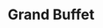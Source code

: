 ---
layout: place
title: "Grand Buffet"
permalink: /florida/naples/grand-buffet.html
stateAbbr: FL
stateName: Florida
cityName: Naples
place_id: ChIJ5w0dWdHj2ogRhUlY6DOASp8
photos:
  - name: >-
      places/ChIJ5w0dWdHj2ogRhUlY6DOASp8/photos/AeeoHcIAVMMynk4pfZz0nkQZx8qwcYbGWO2PJM4th7cCOlZx2rBgbuxzi89mbSL-nOn301dd0pY9wTpe8rEf7APoCofFtoeUKnf7YasExx64p7mBDMYjcI_clJ_vj3SAoEb4Rnf8PJYFa9xC0UVATGMjwQCLPasVJWtD7fhWqall4ejdPgfRb1yc1jzMOdBJqD86RbuOwHgAvQsW68rHheYJfcCoBQfYBirtLY9wl_mQ5gqbl6_hOGGGSEpQZL3NgNU1R_As6eBtFiVDTMEkuZ5pCir-jzZIes8WU_dsmqQx9A5RUBGTw93Mxx60sS5OAP4vlxRn7JT2Uu3YmvqhE9u3c4-eeceSKaAKwhu-vGLE9aF5-QVbNsHSaqDGR-EFCGoUJ23bniI12R6-JzARcEgBrzzSH2NPYaN71mapBwyz33dE34U
    widthPx: 4800
    heightPx: 2700
    authorAttributions:
      - displayName: Paul Becerra
        uri: https://maps.google.com/maps/contrib/106180947876999273849
        photoUri: >-
          https://lh3.googleusercontent.com/a-/ALV-UjWbdQl20FkyY27D69CvghGv_t3Fpu6ypiQVLqjTiWdgGD938k0l_A=s100-p-k-no-mo
    flagContentUri: >-
      https://www.google.com/local/imagery/report/?cb_client=maps_api_places.places_api&image_key=!1e10!2sCIHM0ogKEICAgID4gpbq6AE&hl=en-US
    googleMapsUri: >-
      https://www.google.com/maps/place//data=!3m4!1e2!3m2!1sCIHM0ogKEICAgID4gpbq6AE!2e10!4m2!3m1!1s0x88dae3d1591d0de7:0x9f4a8033e8584985
  - name: >-
      places/ChIJ5w0dWdHj2ogRhUlY6DOASp8/photos/AeeoHcKqnEIpIdcIHuK2OkEIDEh7ex12Tb4RjLJg5ApJYzg_1yQxxAs4OyjnbxVUnFF3YGD3bd9KST7ex5lxH2WHEy2ecJE7GGuHB8jPZS-sXQzikQZKPy68kHcVyK8o18R8sX3ufPjVEG4XdmHXDObMS-4PODLLgpJwhk1zC9YvO5DgmkxB1JSMMNdQPq_U_Hhh2sMle9qI1DcZ2Mix9kdQSMtJwl7NLben_wzHwvDGeNE0FANRRmZGCz8WVucTSMlVWeF9IKSbMP7qF89cNEc4Nkq44vDDmEFbH7CyAbLboxTHF-v-H5TeDJHTlOhuFQZqPg5QoLsjwPSbp3RPbSpSWMv1VueVBdRk11iOhHO4cPqsvJIBOIBb2ucK-aw4XAouZZZE2eWkEJ7dNFpjHg86sF3YIclZ7dDkK4fYGwMtZH-v4Q
    widthPx: 3600
    heightPx: 4800
    authorAttributions:
      - displayName: Levi H
        uri: https://maps.google.com/maps/contrib/116933364485718430632
        photoUri: >-
          https://lh3.googleusercontent.com/a-/ALV-UjWMvXD3nFUsNKk_MvaYM3HkdD0z09pvSFVqwY_0t6gVt2MLiafl=s100-p-k-no-mo
    flagContentUri: >-
      https://www.google.com/local/imagery/report/?cb_client=maps_api_places.places_api&image_key=!1e10!2sCIHM0ogKEICAgIDj3LLxDQ&hl=en-US
    googleMapsUri: >-
      https://www.google.com/maps/place//data=!3m4!1e2!3m2!1sCIHM0ogKEICAgIDj3LLxDQ!2e10!4m2!3m1!1s0x88dae3d1591d0de7:0x9f4a8033e8584985
  - name: >-
      places/ChIJ5w0dWdHj2ogRhUlY6DOASp8/photos/AeeoHcInywl2MERSlRoCbYLnnznK8iDJKqQDckxQrNW3d3VdZue5o-xw7bP6fUfFqqAXDX7Eg3_aVbCBpzg-d7d2tZGnuEvmuKhNu32YihE8gsRwMijQ4FYYjwL3Ydfk4zbWqi9WNMGG5M1EftQtpqmkCmSd9xubr8gszRHLNccL1yuml2CNZhtOZyXSNlILwCu1hMJOhvHnuIIvEfkne33Tz4xW0MU1dod4azDBMCWbflRiO3leFSNiMRWRSI7MrrY48UuGPm8QuPtbfauwm1Yp1ZDqpP92IEBwmPKQEmo3ZSnFnCwhZ1MSHSeOXiR-dKUwSKoxxIbChVxSkPItcgG-sYlwI_19pY1ZMiZQxk9nFHv3TJqLpaG9Y9VLnE4849DNpaVWlTqlWSazDwEzXPSWWuKldMAAmnrTYK5S5Qg4Eb8jqA
    widthPx: 4080
    heightPx: 2296
    authorAttributions:
      - displayName: Peter de Moor
        uri: https://maps.google.com/maps/contrib/101501903756133539375
        photoUri: >-
          https://lh3.googleusercontent.com/a-/ALV-UjX-wFqzFWLNWPgS-9mKpRDJebOBjCDeUE8eyOCA8viTPCLPLWpM=s100-p-k-no-mo
    flagContentUri: >-
      https://www.google.com/local/imagery/report/?cb_client=maps_api_places.places_api&image_key=!1e10!2sCIHM0ogKEICAgID39tL1Ng&hl=en-US
    googleMapsUri: >-
      https://www.google.com/maps/place//data=!3m4!1e2!3m2!1sCIHM0ogKEICAgID39tL1Ng!2e10!4m2!3m1!1s0x88dae3d1591d0de7:0x9f4a8033e8584985
  - name: >-
      places/ChIJ5w0dWdHj2ogRhUlY6DOASp8/photos/AeeoHcLw5D5m2kK7b94BIIi0g-eUao_hBE6RVAusic1VEAssE2OsGerlyLapuFV_XxCtubxGib0hSrt_Mb-Rqv14EvTcO4VrURlMCJRZxwji3hhSNTm-NNEtT2wG0GNILnjk6LiCIMNnSo0V0rJ9rkNqnREx9bJRQI37RTJVWS4MAmlHpR-Al4K7NcDggaDLj5ccc3aCVgxM9IiLEulnGW9CeCgLC9MR816b8opbfHFXymabwi0i4D4qnwGK5SruPS5BBKyxnzN3dzdlxoSKiTrDpqFQnwBwtad4lyoBCuMpuN2wf58643w11B95A5EsA211jmSvtR6jVFM-ARMNE1Ds4Z-COM6eIPe2Wk_H8YkfCMDtMvKkQwcWvI4R8LoB-Fd3Nc0ju0KyNrd0q5HQqUTwtYv68KRcjwSKXYLe94yZfBACD8k0
    widthPx: 1920
    heightPx: 1080
    authorAttributions:
      - displayName: Robert Wind
        uri: https://maps.google.com/maps/contrib/116808687283166427770
        photoUri: >-
          https://lh3.googleusercontent.com/a-/ALV-UjWrucxaxeDInwYfV-5Ksd_0A98XulxtdAe0-UboEFsKQEnxNXr01w=s100-p-k-no-mo
    flagContentUri: >-
      https://www.google.com/local/imagery/report/?cb_client=maps_api_places.places_api&image_key=!1e10!2sCIHM0ogKEICAgICb_bLChwE&hl=en-US
    googleMapsUri: >-
      https://www.google.com/maps/place//data=!3m4!1e2!3m2!1sCIHM0ogKEICAgICb_bLChwE!2e10!4m2!3m1!1s0x88dae3d1591d0de7:0x9f4a8033e8584985
  - name: >-
      places/ChIJ5w0dWdHj2ogRhUlY6DOASp8/photos/AeeoHcJG_swrychT8aBHrlT7R4g8Imiy4bWzqvRoRmJ_UbWV9LvmjnnBMKJ1PMBVHXKB-SeWZ54Pk9WAYkHJ5wbSQJSxThDxUqGdaGY6ugqlANgwLCc4YhcN6lK9Z1Fg-epRWzdti2zoijpuRDhcOOqhRUER1RBmQSPanmcFPFkGejS7tNBQNkvPJagbUxr8latwDBceZdLS5MNLcL6fvopZ8l2XPHS7xTNF4MOXya-i3BHqCZcDbxRM6YDX7zShRjG5eRWAeEjelzjnZfFH2E9_orOI-KruYp325o8tRB6gZmY0UCaZ8Mt2xcT-RxGLdXRvMpveuMQdPZyfVdSU-R9BIV-NMMeqyn3iJ5PKOw1uIQ8EiiFRiNiP1RdJibFMMse2vkKsfBCx5SPhKf3bMHzqlqgtv56n3oF9c8dvLuanC6M
    widthPx: 4000
    heightPx: 2256
    authorAttributions:
      - displayName: Enrique Carlos Comendeiro Torres
        uri: https://maps.google.com/maps/contrib/117677525450140780165
        photoUri: >-
          https://lh3.googleusercontent.com/a-/ALV-UjV-ItEUM4BQsYwWVp206jG5m7iQ71szymEHfci41SEsLsxly_4=s100-p-k-no-mo
    flagContentUri: >-
      https://www.google.com/local/imagery/report/?cb_client=maps_api_places.places_api&image_key=!1e10!2sCIHM0ogKEICAgIDJhtbyAQ&hl=en-US
    googleMapsUri: >-
      https://www.google.com/maps/place//data=!3m4!1e2!3m2!1sCIHM0ogKEICAgIDJhtbyAQ!2e10!4m2!3m1!1s0x88dae3d1591d0de7:0x9f4a8033e8584985
  - name: >-
      places/ChIJ5w0dWdHj2ogRhUlY6DOASp8/photos/AeeoHcKy9g0L0ozRZTe-RtyS8UCC1UnGx_JN6govwimb3nPvJ8pZQ2Fen1tzNg3lIfUzvqFmqjX-B_vfnWLOcrHTiPLJLWnLPloxxDE6UL9DsDeiA7C02JAka659xBCnGVh-SbsFG22gUsYvuoOXhxxzGlO-bpWI8imBTK-YCI-qVV2nXahfY5kJr5fdPPPtL5T03FYs3Aiq37zl5OaMoyZVxTAVWmI_ntw2Mgz5_qerG9tWjm25T0ERWGkAylwpK1qbkALeYqbbES6ufJxTeIlgffdLp0n1jUxJkto4nySDenaQueNjwpVl32ewna-NkjLoZZb-8ujhzaoQFsUdxOTl9L_0gXH861A_MU5SykJ2qbVAC4AmaDSWW2Kc-RLxV6e7JfsEF35JtfQ4sC6K3qOpnTvbANvJnrJMWCupL97BwImLaw
    widthPx: 3599
    heightPx: 4800
    authorAttributions:
      - displayName: emilio guedeney
        uri: https://maps.google.com/maps/contrib/103927874292819345381
        photoUri: >-
          https://lh3.googleusercontent.com/a-/ALV-UjXZdtU0asmiGyZr9X8wdaa7-OZYpT7yzPTFAndHy_13-wFkWBhLoA=s100-p-k-no-mo
    flagContentUri: >-
      https://www.google.com/local/imagery/report/?cb_client=maps_api_places.places_api&image_key=!1e10!2sCIHM0ogKEICAgIDrpezvYw&hl=en-US
    googleMapsUri: >-
      https://www.google.com/maps/place//data=!3m4!1e2!3m2!1sCIHM0ogKEICAgIDrpezvYw!2e10!4m2!3m1!1s0x88dae3d1591d0de7:0x9f4a8033e8584985
  - name: >-
      places/ChIJ5w0dWdHj2ogRhUlY6DOASp8/photos/AeeoHcLeBvAmbJQADKyxUsH9cJm80gKEhBE-flIeFvU_73ev_HKmQYKUOvHAIZ_fstbqHYiT1_rSHOu01XjWOparnGqPFrHI27-X85iH9eNDkizbWSUIMxIVUHtyNWAS6MM491yqu-qYIGafYVakVZOf5PckNgy_8tNkTGAS_5i1g9wBHI6gdhfY59vWtVd45v6X9bpD5YWu_e6e0x_zErdf1hB0gVYjo4MRJjNredBzI9-kwxEgjLTa53QgHvhVHtuOmatXn6hlYxLPkATIHFEn8kRZUHpQrPgIuMcwDrrJxp3Cs_21Y_XSWzuOB-VkTUeHNrfRL6g-EprPu-v-u_hgjxSB4yDfECVOgH6Nog9ysKfU4_nJAIQ-SXllmAq_u7YAYf2J9QvvIdeE0_83s-YTzmkB-JKZjiLFMBpzXJzdfPt3vg
    widthPx: 4032
    heightPx: 3024
    authorAttributions:
      - displayName: Thomas Simmons
        uri: https://maps.google.com/maps/contrib/105763981675064226853
        photoUri: >-
          https://lh3.googleusercontent.com/a/ACg8ocK9cUNGOexvhJE4a3GVHCcPiRo7avRW5eX8Wk1zOCgwhcW2tg=s100-p-k-no-mo
    flagContentUri: >-
      https://www.google.com/local/imagery/report/?cb_client=maps_api_places.places_api&image_key=!1e10!2sCIHM0ogKEICAgIDE3ZbuTQ&hl=en-US
    googleMapsUri: >-
      https://www.google.com/maps/place//data=!3m4!1e2!3m2!1sCIHM0ogKEICAgIDE3ZbuTQ!2e10!4m2!3m1!1s0x88dae3d1591d0de7:0x9f4a8033e8584985
  - name: >-
      places/ChIJ5w0dWdHj2ogRhUlY6DOASp8/photos/AeeoHcKZTCzxK679lXvDFXTjYBABZzYrC5gtdGGVAsLVauxv2crD3gkGzBY0Qo09_QMekb5cONbC-6jmAYkXwrKQxG07u_KSXZreoY-4HFs-a5SlWABID2RzHfp7sH5AZOLm2RQHGScQ_GWENayGL3yp9G3EOPoKeJGC0FNJM87AVPQT6VOqfhVwfF68Bj6XvuH9B9arM739d-YEvMJrfBB2Gzo4VDZHnoDBoCjMNka3ELyPZ_deSS6_JttSvwN6_0sEFUjL6mDe8v1p4j7VW1A3099NM91BW-X7u1C_ltjaDdLAqcdulo6B2kAykilctFnlFS6BX0o-E6U-64C_Skcxu0q3NJVeY06qQKIU9VVosYucp2q9GEGuUawe-q5oU18Pgd-mFwT6K5SUAYE9r6tpnxghKtuSIp2-H-IpOouoeiz4L4w
    widthPx: 3599
    heightPx: 4800
    authorAttributions:
      - displayName: emilio guedeney
        uri: https://maps.google.com/maps/contrib/103927874292819345381
        photoUri: >-
          https://lh3.googleusercontent.com/a-/ALV-UjXZdtU0asmiGyZr9X8wdaa7-OZYpT7yzPTFAndHy_13-wFkWBhLoA=s100-p-k-no-mo
    flagContentUri: >-
      https://www.google.com/local/imagery/report/?cb_client=maps_api_places.places_api&image_key=!1e10!2sCIHM0ogKEICAgIDrpezvowE&hl=en-US
    googleMapsUri: >-
      https://www.google.com/maps/place//data=!3m4!1e2!3m2!1sCIHM0ogKEICAgIDrpezvowE!2e10!4m2!3m1!1s0x88dae3d1591d0de7:0x9f4a8033e8584985
  - name: >-
      places/ChIJ5w0dWdHj2ogRhUlY6DOASp8/photos/AeeoHcIiDOuhzdW9WYT6nAzgOnJgeEEgwILVlG-m6Gs44pixj-aX2fwdg-Avvrm2UHkvflK5Hj0NSusiEJLD3D1hrHAX0NXrjOeD1uI7WM_b05AHnoEO3sNYUts49ZqFO-tKXQDcUjVzuZi8YcRxwKJJZVQzn6J3CwKFCOuCTH-1lRUDwe-ZXovDKTy_GP0mMDslm9S0zhcX1KccFWu8kD1NqTkam4FQNBY9GvfRCBjqPGRi8u9KErc9GONDKJ0x18qKJNwHTBUraND2aI-Ck5-LimK4futf4anSKEzxeSJYgnQogmUdzpPTaZKyjqgvm-ApsXKXonLwaZOKmeCqYzfZM-MBlv7gQ8FJeS9eUqDDKuURpoVGWvFqSa6vp2RgokwExcpjw6LaqQF70HQ-t_WzyiI-RzZK4ix0mkjsjYZ2K4BTwQ
    widthPx: 3024
    heightPx: 4032
    authorAttributions:
      - displayName: Tin Samardžija
        uri: https://maps.google.com/maps/contrib/102294202976019959194
        photoUri: >-
          https://lh3.googleusercontent.com/a/ACg8ocLumFeYczmLVHVCSJAmkUqb-BypFaMASBVLcxqz4AQg6v4B9g=s100-p-k-no-mo
    flagContentUri: >-
      https://www.google.com/local/imagery/report/?cb_client=maps_api_places.places_api&image_key=!1e10!2sCIHM0ogKEICAgIDV-6PLBg&hl=en-US
    googleMapsUri: >-
      https://www.google.com/maps/place//data=!3m4!1e2!3m2!1sCIHM0ogKEICAgIDV-6PLBg!2e10!4m2!3m1!1s0x88dae3d1591d0de7:0x9f4a8033e8584985
  - name: >-
      places/ChIJ5w0dWdHj2ogRhUlY6DOASp8/photos/AeeoHcLz6POB1tYIiWoAjGycKR-5RjgTkWybPqLXdZSVZJXz2DuThbeLgeqnHSNep5dGpcfe6GXM2GHQm4s_1-dQ2xDG4XoLgjvx2y97dPmJyCf8IjmklKVfZaXTJ8pTurrtTAI49-5vEQwkVdFtv5lRah1xKgh0oGWObO6jGgTng_mCpomR67LJwkJLtaiXmH9_bDLocwVclP9nMJhwdJu1zNVwyQB9tynkCr5p6tZN5ln5U7o1c2QdrxWtNiLL5WgmLPfi6TaBHC7LJhFxwAJYqTX4SbUQo6l9Rpma572trU9GUf4mszB3EsJiJH4ZNSgXXpZVsFDuQFMbeQCpAsY7EaegD3LoquJu8ZE2xIcIxkvkad2J5aYBnjmLgJyv2BvMh6CQKWE43nromNhQBWadxhRPOz73nJ-9833WMQ3JO8qOaA
    widthPx: 4000
    heightPx: 2250
    authorAttributions:
      - displayName: Ariel “Dziubek”
        uri: https://maps.google.com/maps/contrib/108371704622566321202
        photoUri: >-
          https://lh3.googleusercontent.com/a-/ALV-UjVlbRcQtWEfNvkip8zQCSasPu0wddFXRLRJL6-BLdRKXOZyt2hc=s100-p-k-no-mo
    flagContentUri: >-
      https://www.google.com/local/imagery/report/?cb_client=maps_api_places.places_api&image_key=!1e10!2sCIHM0ogKEICAgICchMKPAw&hl=en-US
    googleMapsUri: >-
      https://www.google.com/maps/place//data=!3m4!1e2!3m2!1sCIHM0ogKEICAgICchMKPAw!2e10!4m2!3m1!1s0x88dae3d1591d0de7:0x9f4a8033e8584985
address: 2700 Tamiami Trl E, Naples, FL 34112, USA
street: 2700 Tamiami Trl E
city: Naples
state: FL
zip: '34112'
country: USA
neighborhood: East Naples
latitude: '26.128923'
longitude: '-81.772519'
accessibility_options:
  wheelchairAccessibleParking: true
  wheelchairAccessibleEntrance: true
  wheelchairAccessibleRestroom: true
  wheelchairAccessibleSeating: true
business_status: OPERATIONAL
name: Grand Buffet
google_maps_links:
  directionsUri: >-
    https://www.google.com/maps/dir//''/data=!4m7!4m6!1m1!4e2!1m2!1m1!1s0x88dae3d1591d0de7:0x9f4a8033e8584985!3e0
  placeUri: https://maps.google.com/?cid=11478127560736917893
  writeAReviewUri: >-
    https://www.google.com/maps/place//data=!4m3!3m2!1s0x88dae3d1591d0de7:0x9f4a8033e8584985!12e1
  reviewsUri: >-
    https://www.google.com/maps/place//data=!4m4!3m3!1s0x88dae3d1591d0de7:0x9f4a8033e8584985!9m1!1b1
  photosUri: >-
    https://www.google.com/maps/place//data=!4m3!3m2!1s0x88dae3d1591d0de7:0x9f4a8033e8584985!10e5
primary_type: Buffet Restaurant
opening_hours:
  regular: null
  current: null
secondary_opening_hours:
  regular:
    weekdayDescriptions: null
    type: null
  current:
    weekdayDescriptions: null
    type: null
phone: (239) 732-5777
price_level: PRICE_LEVEL_INEXPENSIVE
price_range: $10 &ndash; $20
rating: '3.7'
rating_count: 1926
website: null
description: >-
  Expansive buffet of all-you-can-eat sushi, seafood & Chinese/American
  favorites in a roomy space.
reviews:
  - name: >-
      places/ChIJ5w0dWdHj2ogRhUlY6DOASp8/reviews/ChZDSUhNMG9nS0VJQ0FnTUN3aktXWlVBEAE
    relativePublishTimeDescription: 3 weeks ago
    rating: 1
    text:
      text: >-
        If I could give it a ZERO star, I would solely from the fact that they
        will FORCE you to tip according to their “recommended” tip chart. What
        we tipped wasn’t good enough and the waitress kept pointing at the tip
        scale. We asked if it was ‘required’ (which we knew it isn’t) and the
        waitress said she didn’t know what we meant. She literally hovered over
        our shoulder and even was ADDING on a separate paper to make sure we
        added it correctly. We tried speaking up but we were just too
        dumbfounded about the entire situation. To those that experience the
        same thing, please report them to the BETTER BUSINESS BUREAU. I would
        hate for those to be forced and feel violated when it comes to our own,
        hard earned money. It is not a situation anyone should experience and
        after reading the many reviews from other platforms, this isn’t the
        first, second, or even third time it has happened. It is a REOCCURRING
        problem. Our experience wasn’t bad but once finances comes into play and
        they act like they can force people to pay a certain way, the entire
        experience is ruined all together.


        PS: to clarify, our tip was a few dollars short from what they recommend
        but at the end of the day, it’s the principle of it all.
      languageCode: en
    originalText:
      text: >-
        If I could give it a ZERO star, I would solely from the fact that they
        will FORCE you to tip according to their “recommended” tip chart. What
        we tipped wasn’t good enough and the waitress kept pointing at the tip
        scale. We asked if it was ‘required’ (which we knew it isn’t) and the
        waitress said she didn’t know what we meant. She literally hovered over
        our shoulder and even was ADDING on a separate paper to make sure we
        added it correctly. We tried speaking up but we were just too
        dumbfounded about the entire situation. To those that experience the
        same thing, please report them to the BETTER BUSINESS BUREAU. I would
        hate for those to be forced and feel violated when it comes to our own,
        hard earned money. It is not a situation anyone should experience and
        after reading the many reviews from other platforms, this isn’t the
        first, second, or even third time it has happened. It is a REOCCURRING
        problem. Our experience wasn’t bad but once finances comes into play and
        they act like they can force people to pay a certain way, the entire
        experience is ruined all together.


        PS: to clarify, our tip was a few dollars short from what they recommend
        but at the end of the day, it’s the principle of it all.
      languageCode: en
    authorAttribution:
      displayName: Sheridan De Leon (sherii)
      uri: https://www.google.com/maps/contrib/102987677163209034403/reviews
      photoUri: >-
        https://lh3.googleusercontent.com/a-/ALV-UjWOMSSSuPRLU6pZ3UjrKVZzcBIZt2jKkdia7g14-bsQcrFtn8cNLQ=s128-c0x00000000-cc-rp-mo
    publishTime: '2025-03-17T01:44:26.099456Z'
    flagContentUri: >-
      https://www.google.com/local/review/rap/report?postId=ChZDSUhNMG9nS0VJQ0FnTUN3aktXWlVBEAE&d=17924085&t=1
    googleMapsUri: >-
      https://www.google.com/maps/reviews/data=!4m6!14m5!1m4!2m3!1sChZDSUhNMG9nS0VJQ0FnTUN3aktXWlVBEAE!2m1!1s0x88dae3d1591d0de7:0x9f4a8033e8584985
  - name: >-
      places/ChIJ5w0dWdHj2ogRhUlY6DOASp8/reviews/ChdDSUhNMG9nS0VJQ0FnTURnNU9fQW5RRRAB
    relativePublishTimeDescription: a month ago
    rating: 1
    text:
      text: >-
        I was denied access to the front of the restaurant because I have a
        service dog. I have difficulty walking and asked to be seated near the
        buffet to make it easier on me. The manager said no, I had to sit in the
        back. As more people came in and were seated near the buffet, I asked to
        speak to the manager. After he made us wait about 10 minutes, he came
        out. I asked why I had to be seated in the rear of the restaurant? He
        said it is the only area he allows service dogs. I told him he was not
        allowed to discriminate against me or my dog, but he refused to let us
        sit elsewhere.

        I did file a complaint with local authorities and the ADA.gov for his
        treatment and behavior. I truly appreciate the support from other
        patrons.
      languageCode: en
    originalText:
      text: >-
        I was denied access to the front of the restaurant because I have a
        service dog. I have difficulty walking and asked to be seated near the
        buffet to make it easier on me. The manager said no, I had to sit in the
        back. As more people came in and were seated near the buffet, I asked to
        speak to the manager. After he made us wait about 10 minutes, he came
        out. I asked why I had to be seated in the rear of the restaurant? He
        said it is the only area he allows service dogs. I told him he was not
        allowed to discriminate against me or my dog, but he refused to let us
        sit elsewhere.

        I did file a complaint with local authorities and the ADA.gov for his
        treatment and behavior. I truly appreciate the support from other
        patrons.
      languageCode: en
    authorAttribution:
      displayName: Cathy Kurucz
      uri: https://www.google.com/maps/contrib/102417443657690218957/reviews
      photoUri: >-
        https://lh3.googleusercontent.com/a/ACg8ocJ-Hb1dkw0x_tAhelGsbbdk34CCXxlZL-lolW3GK1aheGPFkQ=s128-c0x00000000-cc-rp-mo
    publishTime: '2025-02-22T17:02:06.989709Z'
    flagContentUri: >-
      https://www.google.com/local/review/rap/report?postId=ChdDSUhNMG9nS0VJQ0FnTURnNU9fQW5RRRAB&d=17924085&t=1
    googleMapsUri: >-
      https://www.google.com/maps/reviews/data=!4m6!14m5!1m4!2m3!1sChdDSUhNMG9nS0VJQ0FnTURnNU9fQW5RRRAB!2m1!1s0x88dae3d1591d0de7:0x9f4a8033e8584985
  - name: >-
      places/ChIJ5w0dWdHj2ogRhUlY6DOASp8/reviews/ChZDSUhNMG9nS0VJQ0FnSURmbzdlNlJ3EAE
    relativePublishTimeDescription: 3 months ago
    rating: 1
    text:
      text: >-
        We were hoping to have a great buffet to go to on our seasonal stay in
        Naples. We arrived before 4pm after being at the gym next door to pay
        $15 lunch. We confirmed in advanced that arriving  before 4pm  cost $30
        when we artivef we confirmed with the hostess who also had a person come
        over to us to confirm  what she had said.

        When we received our bill it was $20 pp. we told our server it was
        supposed to be $15pp. Manager said no, and after much discussion &
        explanation, he would not budge because a dinner item of coconut shrimp
        was now on the serving table. Then he said you have to LEAVE by 4p….
        WHAT…WOW!! False advertising!!!!

        Food-fair, server was nice. Manager-very unprofessional, poor
        temperament on how he handles our situation for $10 & obviously not a
        smart business man… at all. ( I own my own business)

        Unfortunately, they have lost us as customers.

        A good experience is shared once, a bad experience is shared many.

        Good luck & tread careful is you eat here.
      languageCode: en
    originalText:
      text: >-
        We were hoping to have a great buffet to go to on our seasonal stay in
        Naples. We arrived before 4pm after being at the gym next door to pay
        $15 lunch. We confirmed in advanced that arriving  before 4pm  cost $30
        when we artivef we confirmed with the hostess who also had a person come
        over to us to confirm  what she had said.

        When we received our bill it was $20 pp. we told our server it was
        supposed to be $15pp. Manager said no, and after much discussion &
        explanation, he would not budge because a dinner item of coconut shrimp
        was now on the serving table. Then he said you have to LEAVE by 4p….
        WHAT…WOW!! False advertising!!!!

        Food-fair, server was nice. Manager-very unprofessional, poor
        temperament on how he handles our situation for $10 & obviously not a
        smart business man… at all. ( I own my own business)

        Unfortunately, they have lost us as customers.

        A good experience is shared once, a bad experience is shared many.

        Good luck & tread careful is you eat here.
      languageCode: en
    authorAttribution:
      displayName: Irene M
      uri: https://www.google.com/maps/contrib/107283374112341809397/reviews
      photoUri: >-
        https://lh3.googleusercontent.com/a/ACg8ocLddbcbnnca6-p1eUCo3GDnZ-gOCiBlHdvESpl5Zh3Ogyg0Kw=s128-c0x00000000-cc-rp-mo
    publishTime: '2025-01-09T22:44:02.260974Z'
    flagContentUri: >-
      https://www.google.com/local/review/rap/report?postId=ChZDSUhNMG9nS0VJQ0FnSURmbzdlNlJ3EAE&d=17924085&t=1
    googleMapsUri: >-
      https://www.google.com/maps/reviews/data=!4m6!14m5!1m4!2m3!1sChZDSUhNMG9nS0VJQ0FnSURmbzdlNlJ3EAE!2m1!1s0x88dae3d1591d0de7:0x9f4a8033e8584985
  - name: >-
      places/ChIJ5w0dWdHj2ogRhUlY6DOASp8/reviews/ChZDSUhNMG9nS0VJQ0FnTUNnemNmRllnEAE
    relativePublishTimeDescription: a month ago
    rating: 3
    text:
      text: >-
        Based on the reviews, I don't see a hibachi. I don't think I want to try
        it. 3 stars for take your guess buffet! 20$ do they serve any adult
        beverages? I'll take my chances at the clam house I passed on my way
        here.


        Maybe you should listen to the people and reply... Customer service is a
        good thing.
      languageCode: en
    originalText:
      text: >-
        Based on the reviews, I don't see a hibachi. I don't think I want to try
        it. 3 stars for take your guess buffet! 20$ do they serve any adult
        beverages? I'll take my chances at the clam house I passed on my way
        here.


        Maybe you should listen to the people and reply... Customer service is a
        good thing.
      languageCode: en
    authorAttribution:
      displayName: MrPJ Vernon
      uri: https://www.google.com/maps/contrib/111598158656347056583/reviews
      photoUri: >-
        https://lh3.googleusercontent.com/a/ACg8ocLCtYlK3NZAD8acHUkol79z0HhWO8mRfz9DuxuqZHPky4f3aDVq=s128-c0x00000000-cc-rp-mo-ba6
    publishTime: '2025-02-19T21:51:42.721328Z'
    flagContentUri: >-
      https://www.google.com/local/review/rap/report?postId=ChZDSUhNMG9nS0VJQ0FnTUNnemNmRllnEAE&d=17924085&t=1
    googleMapsUri: >-
      https://www.google.com/maps/reviews/data=!4m6!14m5!1m4!2m3!1sChZDSUhNMG9nS0VJQ0FnTUNnemNmRllnEAE!2m1!1s0x88dae3d1591d0de7:0x9f4a8033e8584985
  - name: >-
      places/ChIJ5w0dWdHj2ogRhUlY6DOASp8/reviews/ChZDSUhNMG9nS0VJQ0FnSURQeTdPaUl3EAE
    relativePublishTimeDescription: 4 months ago
    rating: 4
    text:
      text: >-
        They should work on there customer service skills and get new pots and
        pans so it won’t leave any mysterious residues on the food, they would
        get more tips if the serves were extra friendly (extra cash in there
        pocket) minimum service is for a minimum tip especially for the quality
        of food too matches the price overall please work on customer service
        skills and not argue with each other on the floor. Looks unprofessional
        and scary
      languageCode: en
    originalText:
      text: >-
        They should work on there customer service skills and get new pots and
        pans so it won’t leave any mysterious residues on the food, they would
        get more tips if the serves were extra friendly (extra cash in there
        pocket) minimum service is for a minimum tip especially for the quality
        of food too matches the price overall please work on customer service
        skills and not argue with each other on the floor. Looks unprofessional
        and scary
      languageCode: en
    authorAttribution:
      displayName: Iris
      uri: https://www.google.com/maps/contrib/102850072954838309550/reviews
      photoUri: >-
        https://lh3.googleusercontent.com/a/ACg8ocITRBFu68KLRuB9LRZAimzkWt6xhnSA_YTWSDvhqJJjXbvHOQ=s128-c0x00000000-cc-rp-mo
    publishTime: '2024-12-05T16:03:18.618291Z'
    flagContentUri: >-
      https://www.google.com/local/review/rap/report?postId=ChZDSUhNMG9nS0VJQ0FnSURQeTdPaUl3EAE&d=17924085&t=1
    googleMapsUri: >-
      https://www.google.com/maps/reviews/data=!4m6!14m5!1m4!2m3!1sChZDSUhNMG9nS0VJQ0FnSURQeTdPaUl3EAE!2m1!1s0x88dae3d1591d0de7:0x9f4a8033e8584985
parking_options:
  freeParkingLot: true
  freeStreetParking: true
  paidStreetParking: false
payment_options:
  acceptsCreditCards: true
  acceptsDebitCards: true
  acceptsCashOnly: false
  acceptsNfc: true
allow_dogs: null
curbside_pickup: false
delivery: false
dine_in: true
good_for_children: true
good_for_groups: true
good_for_sports: false
live_music: false
menu_for_children: true
outdoor_seating: false
reservable: false
restroom: true
serves_beer: true
serves_breakfast: false
serves_brunch: null
serves_cocktails: false
serves_coffee: true
serves_dinner: true
serves_dessert: true
serves_lunch: true
serves_vegetarian_food: true
serves_wine: true
takeout: true

---